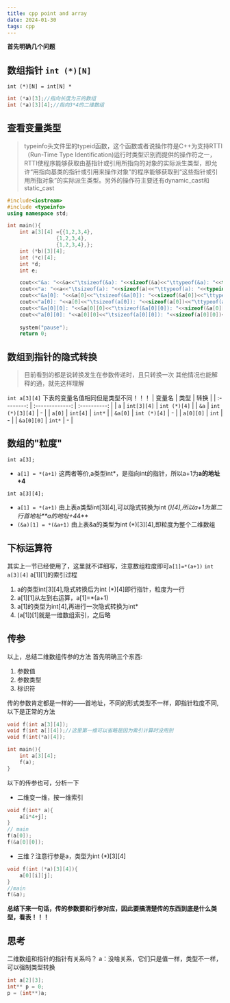 ```yaml
---
title: cpp point and array
date: 2024-01-30 
tags: cpp
---
```



<!--more-->
**首先明确几个问题**
## 数组指针 `int (*)[N]`
`int (*)[N] = int[N] *`
```c++
int (*a)[3];//指向长度为三的数组
int (*a)[3][4];//指向3*4的二维数组
```
## 查看变量类型
> typeinfo头文件里的typeid函数，这个函数或者说操作符是C++为支持RTTI（Run-Time Type Identification)运行时类型识别而提供的操作符之一，RTTI使程序能够获取由基指针或引用所指向的对象的实际派生类型，即允许“用指向基类的指针或引用来操作对象”的程序能够获取到“这些指针或引用所指对象”的实际派生类型。另外的操作符主要还有dynamic_cast和static_cast
```c++
#include<iostream>
#include <typeinfo>
using namespace std;

int main(){
    int a[3][4] ={{1,2,3,4},
                {1,2,3,4},
                {1,2,3,4},};
    int (*b)[3][4];
    int (*c)[4];
    int *d;
    int e;

    cout<<"&a: "<<&a<<"\tsizeof(&a): "<<sizeof(&a)<<"\ttypeof(&a): "<<typeid(&a).name()<<endl;
    cout<<"a: "<<a<<"\tsizeof(a): "<<sizeof(a)<<"\ttypeof(a): "<<typeid(a).name()<<endl;
    cout<<"&a[0]: "<<&a[0]<<"\tsizeof(&a[0]): "<<sizeof(&a[0])<<"\ttypeof(&a[0]): "<<typeid(&a[0]).name()<<endl;
    cout<<"a[0]: "<<a[0]<<"\tsizeof(a[0]): "<<sizeof(a[0])<<"\ttypeof(a[0]): "<<typeid(a[0]).name()<<endl;
    cout<<"&a[0][0]: "<<&a[0][0]<<"\tsizeof(&a[0][0]): "<<sizeof(&a[0][0])<<"\ttypeof(&a[0][0]): "<<typeid(&a[0][0]).name()<<endl;
    cout<<"a[0][0]: "<<a[0][0]<<"\tsizeof(a[0][0]): "<<sizeof(a[0][0])<<"\ttypeof(a[0][0]): "<<typeid(a[0][0]).name()<<endl;
   
    system("pause");
    return 0;
```
## 数组到指针的隐式转换
> 目前看到的都是说转换发生在参数传递时，且只转换一次
> 其他情况也能解释的通，就先这样理解

`int a[3][4]`
下表的变量名值相同但是类型不同！！！
|   变量名   |      类型       |     转换     |
| :--------: | :-------------: | :----------: |
|    `a`     |   `int[3][4]`   | `int (*)[4]` |
|    `&a`    | `int (*)[3][4]` |      -       |
|   `a[0]`   |    `int[4]`     |    `int*`    |
|  `&a[0]`   |  `int (*)[4]`   |      -       |
| `a[0][0]`  |      `int`      |      -       |
| `&a[0][0]` |     `int*`      |      -       |

## 数组的"粒度"
`int a[3];`
- `a[1] = *(a+1)` 这两者等价,a类型int*，是指向int的指针，所以a+1为**a的地址+4**

`int a[3][4];`
- `a[1] = *(a+1)` 由上表a类型int[3][4],可以隐式转换为int (*)[4],所以a+1为第二行首地址**a的地址+4*4**
- `(&a)[1] = *(&a+1)` 由上表&a的类型为int (*)[3][4],即粒度为整个二维数组


## 下标运算符
其实上一节已经使用了，这里就不详细写，注意数组粒度即可`a[1]=*(a+1)`
`int a[3][4]`
a[1][1]的索引过程
1. a的类型int[3][4],隐式转换后为int (*)[4]即行指针，粒度为一行
2. a[1][1]从左到右运算，a[1]=*(a+1)
3. a[1]的类型为int[4],再进行一次隐式转换为int*
4. (a[1])[1]就是一维数组索引，之后略

## 传参
以上，总结二维数组传参的方法
首先明确三个东西:
1. 参数值
2. 参数类型
3. 标识符

传的参数肯定都是一样的——首地址，不同的形式类型不一样，即指针粒度不同,以下是正常的方法
```c++
void f(int a[3][4]);
void f(int a[][4]);//这里第一维可以省略是因为索引计算时没用到
void f(int(*a)[4]);

int main(){
    int a[3][4];
    f(a);
}
```
以下的传参也可，分析一下
- 二维变一维，按一维索引
```c++
void f(int* a){
    a[i*4+j];
}
// main
f(a[0]);
f(&a[0][0]);
```
- 三维？注意行参是a，类型为int (*)[3][4]
```c++
void f(int (*a)[3][4]){
    a[0][i][j];
}
//main
f(&a);
```
**总结下来一句话，传的参数要和行参对应，因此要搞清楚传的东西到底是什么类型，看表！！！**

## 思考
二维数组和指针的指针有关系吗？
a：没啥关系，它们只是值一样，类型不一样，可以强制类型转换
```c++
int a[2][3];
int** p = 0;
p = (int**)a;
```